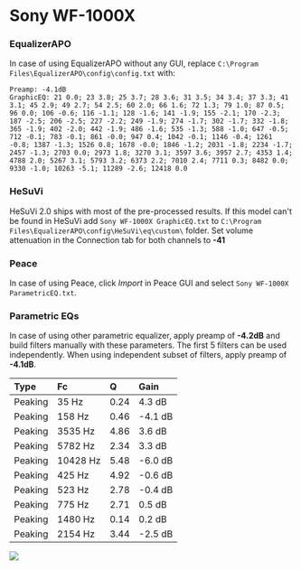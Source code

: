 # Sony WF-1000X

### EqualizerAPO
In case of using EqualizerAPO without any GUI, replace `C:\Program Files\EqualizerAPO\config\config.txt`
with:
```
Preamp: -4.1dB
GraphicEQ: 21 0.0; 23 3.8; 25 3.7; 28 3.6; 31 3.5; 34 3.4; 37 3.3; 41 3.1; 45 2.9; 49 2.7; 54 2.5; 60 2.0; 66 1.6; 72 1.3; 79 1.0; 87 0.5; 96 0.0; 106 -0.6; 116 -1.1; 128 -1.6; 141 -1.9; 155 -2.1; 170 -2.3; 187 -2.5; 206 -2.5; 227 -2.2; 249 -1.9; 274 -1.7; 302 -1.7; 332 -1.8; 365 -1.9; 402 -2.0; 442 -1.9; 486 -1.6; 535 -1.3; 588 -1.0; 647 -0.5; 712 -0.1; 783 -0.1; 861 -0.0; 947 0.4; 1042 -0.1; 1146 -0.4; 1261 -0.8; 1387 -1.3; 1526 0.8; 1678 -0.0; 1846 -1.2; 2031 -1.8; 2234 -1.7; 2457 -1.3; 2703 0.0; 2973 1.8; 3270 3.1; 3597 3.6; 3957 2.7; 4353 1.4; 4788 2.0; 5267 3.1; 5793 3.2; 6373 2.2; 7010 2.4; 7711 0.3; 8482 0.0; 9330 -1.0; 10263 -5.1; 11289 -2.6; 12418 0.0
```

### HeSuVi
HeSuVi 2.0 ships with most of the pre-processed results. If this model can't be found in HeSuVi add
`Sony WF-1000X GraphicEQ.txt` to `C:\Program Files\EqualizerAPO\config\HeSuVi\eq\custom\` folder.
Set volume attenuation in the Connection tab for both channels to **-41**

### Peace
In case of using Peace, click *Import* in Peace GUI and select `Sony WF-1000X ParametricEQ.txt`.

### Parametric EQs
In case of using other parametric equalizer, apply preamp of **-4.2dB** and build filters manually
with these parameters. The first 5 filters can be used independently.
When using independent subset of filters, apply preamp of **-4.1dB**.

| Type    | Fc       |    Q | Gain    |
|:--------|:---------|:-----|:--------|
| Peaking | 35 Hz    | 0.24 | 4.3 dB  |
| Peaking | 158 Hz   | 0.46 | -4.1 dB |
| Peaking | 3535 Hz  | 4.86 | 3.6 dB  |
| Peaking | 5782 Hz  | 2.34 | 3.3 dB  |
| Peaking | 10428 Hz | 5.48 | -6.0 dB |
| Peaking | 425 Hz   | 4.92 | -0.6 dB |
| Peaking | 523 Hz   | 2.78 | -0.4 dB |
| Peaking | 775 Hz   | 2.71 | 0.5 dB  |
| Peaking | 1480 Hz  | 0.14 | 0.2 dB  |
| Peaking | 2154 Hz  | 3.44 | -2.5 dB |

![](https://raw.githubusercontent.com/jaakkopasanen/AutoEq/master/results/rtings/sbaf-serious/Sony%20WF-1000X/Sony%20WF-1000X.png)